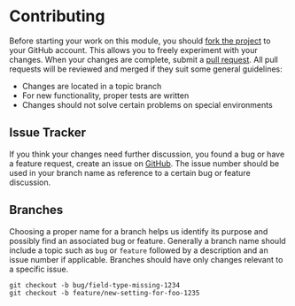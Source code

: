 # Contributing

Before starting your work on this module, you should
[fork the project](https://help.github.com/articles/fork-a-repo/) to your
GitHub account. This allows you to freely experiment with your changes. When
your changes are complete, submit a
[pull request](https://help.github.com/articles/using-pull-requests/). All pull
requests will be reviewed and merged if they suit some general guidelines:

* Changes are located in a topic branch
* For new functionality, proper tests are written
* Changes should not solve certain problems on special environments

## Issue Tracker
If you think your changes need further discussion, you found a bug or have a
feature request, create an issue on [GitHub](https://github.com/Icinga/icingabeat/issues). The issue number should
be used in your branch name as reference to a certain bug or feature discussion.

## Branches
Choosing a proper name for a branch helps us identify its purpose and possibly
find an associated bug or feature. Generally a branch name should include a
topic such as `bug` or `feature` followed by a description and an issue number
if applicable. Branches should have only changes relevant to a specific issue.

```
git checkout -b bug/field-type-missing-1234
git checkout -b feature/new-setting-for-foo-1235
```
